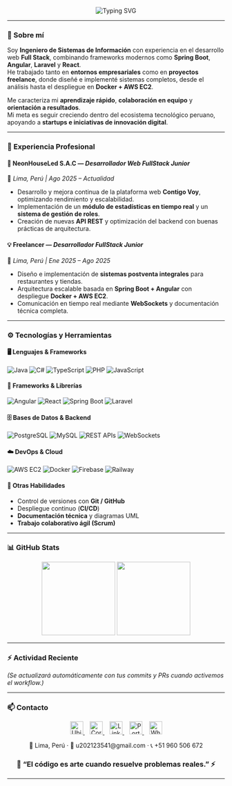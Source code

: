 <!--
   Perfil GitHub - Josue Moreira Campos (JMC20003)
   Estilo: Tech Pro + Azul Neón + Modo Oscuro
-->

<p align="center">
  <img src="https://readme-typing-svg.demolab.com?font=JetBrains+Mono&size=28&duration=3500&pause=1000&color=00FFFF&center=true&vCenter=true&width=750&lines=👋+Hola,+soy+Josue+Moreira!;💻+Ingeniero+de+Sistemas+de+Información;🚀+Desarrollador+Full+Stack+|+Spring+Boot+%2B+Angular;🌎+Apasionado+por+la+innovación+y+la+tecnología" alt="Typing SVG" />
</p>

---

### 🧠 Sobre mí  

Soy **Ingeniero de Sistemas de Información** con experiencia en el desarrollo web **Full Stack**, combinando frameworks modernos como **Spring Boot**, **Angular**, **Laravel** y **React**.  
He trabajado tanto en **entornos empresariales** como en **proyectos freelance**, donde diseñé e implementé sistemas completos, desde el análisis hasta el despliegue en **Docker + AWS EC2**.  

Me caracteriza mi **aprendizaje rápido**, **colaboración en equipo** y **orientación a resultados**.  
Mi meta es seguir creciendo dentro del ecosistema tecnológico peruano, apoyando a **startups e iniciativas de innovación digital**.

---

### 💼 Experiencia Profesional  

#### 🚀 **NeonHouseLed S.A.C** — *Desarrollador Web FullStack Junior*  
📍 *Lima, Perú | Ago 2025 – Actualidad*  
- Desarrollo y mejora continua de la plataforma web **Contigo Voy**, optimizando rendimiento y escalabilidad.  
- Implementación de un **módulo de estadísticas en tiempo real** y un **sistema de gestión de roles**.  
- Creación de nuevas **API REST** y optimización del backend con buenas prácticas de arquitectura.  

#### 💡 **Freelancer** — *Desarrollador FullStack Junior*  
📍 *Lima, Perú | Ene 2025 – Ago 2025*  
- Diseño e implementación de **sistemas postventa integrales** para restaurantes y tiendas.  
- Arquitectura escalable basada en **Spring Boot + Angular** con despliegue **Docker + AWS EC2**.  
- Comunicación en tiempo real mediante **WebSockets** y documentación técnica completa.  

---

### ⚙️ Tecnologías y Herramientas  

#### 🖥️ Lenguajes & Frameworks  
![Java](https://img.shields.io/badge/Java-%23ED8B00.svg?style=for-the-badge&logo=openjdk&logoColor=white)
![C#](https://img.shields.io/badge/C%23-%23239120.svg?style=for-the-badge&logo=c-sharp&logoColor=white)
![TypeScript](https://img.shields.io/badge/TypeScript-%23007ACC.svg?style=for-the-badge&logo=typescript&logoColor=white)
![PHP](https://img.shields.io/badge/PHP-%23777BB4.svg?style=for-the-badge&logo=php&logoColor=white)
![JavaScript](https://img.shields.io/badge/JavaScript-%23F7DF1E.svg?style=for-the-badge&logo=javascript&logoColor=black)

#### 🧩 Frameworks & Librerías  
![Angular](https://img.shields.io/badge/Angular-%23DD0031.svg?style=for-the-badge&logo=angular&logoColor=white)
![React](https://img.shields.io/badge/React-%2361DAFB.svg?style=for-the-badge&logo=react&logoColor=black)
![Spring Boot](https://img.shields.io/badge/Spring_Boot-%236DB33F.svg?style=for-the-badge&logo=springboot&logoColor=white)
![Laravel](https://img.shields.io/badge/Laravel-%23FF2D20.svg?style=for-the-badge&logo=laravel&logoColor=white)

#### 🗄️ Bases de Datos & Backend  
![PostgreSQL](https://img.shields.io/badge/PostgreSQL-%23336791.svg?style=for-the-badge&logo=postgresql&logoColor=white)
![MySQL](https://img.shields.io/badge/MySQL-%2300f.svg?style=for-the-badge&logo=mysql&logoColor=white)
![REST APIs](https://img.shields.io/badge/REST-APIs-%23000000.svg?style=for-the-badge&logo=fastapi&logoColor=white)
![WebSockets](https://img.shields.io/badge/WebSockets-%23000000.svg?style=for-the-badge&logo=socket.io&logoColor=white)

#### ☁️ DevOps & Cloud  
![AWS EC2](https://img.shields.io/badge/AWS_EC2-%23FF9900.svg?style=for-the-badge&logo=amazon-aws&logoColor=white)
![Docker](https://img.shields.io/badge/Docker-%230db7ed.svg?style=for-the-badge&logo=docker&logoColor=white)
![Firebase](https://img.shields.io/badge/Firebase-%23FFCA28.svg?style=for-the-badge&logo=firebase&logoColor=black)
![Railway](https://img.shields.io/badge/Railway-%23000000.svg?style=for-the-badge&logo=railway&logoColor=white)

#### 🔧 Otras Habilidades  
- Control de versiones con **Git / GitHub**  
- Despliegue continuo (**CI/CD**)  
- **Documentación técnica** y diagramas UML  
- **Trabajo colaborativo ágil (Scrum)**  

---

### 📊 GitHub Stats  

<p align="center">
  <img height="170" src="https://github-readme-stats.vercel.app/api?username=JMC20003&show_icons=true&theme=react&hide_border=true&bg_color=0D1117&title_color=00FFFF&icon_color=00FFFF" />
  <img height="170" src="https://github-readme-stats.vercel.app/api/top-langs/?username=JMC20003&layout=compact&theme=react&hide_border=true&bg_color=0D1117&title_color=00FFFF" />
</p>

---

### ⚡ Actividad Reciente

<!--START_SECTION:activity-->
<!--END_SECTION:activity-->

*(Se actualizará automáticamente con tus commits y PRs cuando activemos el workflow.)*

---

### 📫 Contacto  

<p align="center">
  <a href="https://www.google.com/maps/place/Lima,+Perú" target="_blank">
    <img src="https://cdn-icons-png.flaticon.com/512/684/684908.png" width="30" alt="Ubicación" />
  </a>
  &nbsp;&nbsp;
  <a href="mailto:u202123541@gmail.com" target="_blank">
    <img src="https://cdn-icons-png.flaticon.com/512/732/732200.png" width="30" alt="Correo" />
  </a>
  &nbsp;&nbsp;
  <a href="https://www.linkedin.com/in/josue-benjamin-moreira-campos" target="_blank">
    <img src="https://cdn-icons-png.flaticon.com/512/174/174857.png" width="30" alt="LinkedIn" />
  </a>
  &nbsp;&nbsp;
  <a href="https://portafolio-pearl-alpha-66.vercel.app" target="_blank">
    <img src="https://cdn-icons-png.flaticon.com/512/841/841364.png" width="30" alt="Portafolio" />
  </a>
  &nbsp;&nbsp;
  <a href="https://wa.me/51960506672" target="_blank">
    <img src="https://cdn-icons-png.flaticon.com/512/733/733585.png" width="30" alt="WhatsApp" />
  </a>
</p>

<p align="center">
  📍 Lima, Perú · 📧 u202123541@gmail.com · 📞 +51 960 506 672  
</p>


<h3 align="center">💬 “El código es arte cuando resuelve problemas reales.” ⚡</h3>

---


